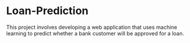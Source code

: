 # Loan-Prediction
This project involves developing a web application that uses machine learning to predict whether a bank customer will be approved for a loan.
